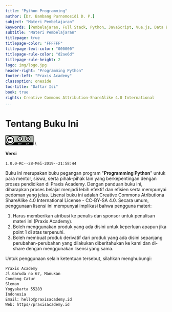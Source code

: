 ```yaml
---
title: "Python Programming"
author: [Dr. Bambang Purnomosidi D. P.]
subject: "Materi Pembelajaran"
keywords: [Pembelajaran, Full Stack, Python, JavaScript, Vue.js, Data Engineering, Data Science]
subtitle: "Materi Pembelajaran"
titlepage: true
titlepage-color: "FFFFFF"
titlepage-text-color: "000000"
titlepage-rule-color: "d2ae6d"
titlepage-rule-height: 2
logo: img/logo.jpg
header-right: "Programming Python"
footer-left: "Praxis Academy"
classoption: oneside
toc-title: "Daftar Isi"
book: true
rights: Creative Commons Attribution-ShareAlike 4.0 International
...
```


# Tentang Buku Ini

![CC-BY-SA 4.0 International](img/cc-by-sa.png) \

**Versi** 

```
1.0.0-RC--28-Mei-2019--21:58:44
```

Buku ini merupakan buku pegangan program "**Programming Python**" untuk para
mentor, siswa, serta pihak-pihak lain yang berkepentingan dengan proses pendidikan di Praxis
Academy. Dengan panduan buku ini, diharapkan proses belajar menjadi lebih efektif dan efisien serta
mempunyai pedoman yang jelas. Lisensi buku ini adalah Creative Commons Atributiona ShareAlike 4.0
International License - CC-BY-SA 4.0. Secara umum, penggunaan lisensi ini mempunyai implikasi bahwa
pengguna materi: 

1.  Harus memberikan atribusi ke penulis dan sponsor untuk penulisan materi ini (Praxis Academy).
2.  Boleh menggunakan produk yang ada disini untuk keperluan apapun jika point 1 di atas terpenuhi.
3.  Boleh membuat produk derivatif dari produk yang ada disini sepanjang perubahan-perubahan yang dilakukan diberitahukan ke kami dan di-share dengan menggunakan lisensi yang sama.

Untuk penggunaan selain ketentuan tersebut, silahkan menghubungi:

```
Praxis Academy
Jl.Garuda no 67, Manukan 
Condong Catur
Sleman 
Yogyakarta 55283
Indonesia
Email: hello@praxisacademy.id
Web: https//praxisacademy.id
```
